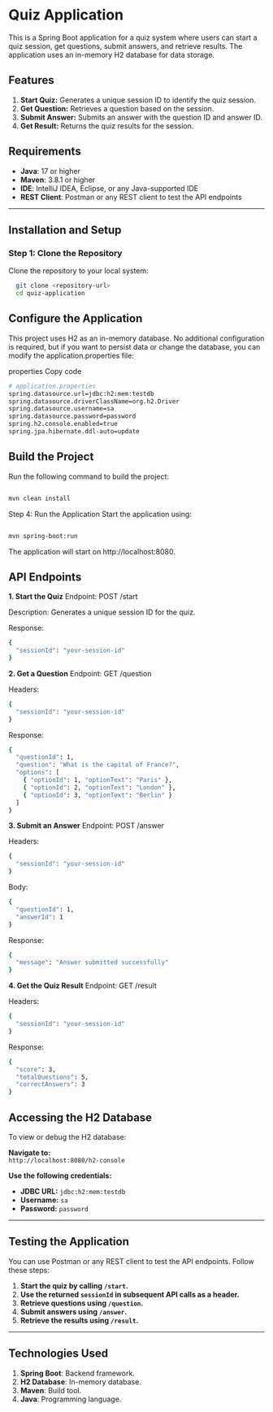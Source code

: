 # Quiz Application

This is a Spring Boot application for a quiz system where users can start a quiz session, get questions, submit answers, and retrieve results. The application uses an in-memory H2 database for data storage.

## Features
1. **Start Quiz:** Generates a unique session ID to identify the quiz session.
2. **Get Question:** Retrieves a question based on the session.
3. **Submit Answer:** Submits an answer with the question ID and answer ID.
4. **Get Result:** Returns the quiz results for the session.

## Requirements
- **Java**: 17 or higher
- **Maven**: 3.8.1 or higher
- **IDE**: IntelliJ IDEA, Eclipse, or any Java-supported IDE
- **REST Client**: Postman or any REST client to test the API endpoints

---

## Installation and Setup

### Step 1: Clone the Repository
Clone the repository to your local system:
```bash
  git clone <repository-url>
  cd quiz-application
```
 

## Configure the Application
This project uses H2 as an in-memory database. No additional configuration is required, but if you want to persist data or change the database, you can modify the application.properties file:

properties
Copy code
```bash
# application.properties
spring.datasource.url=jdbc:h2:mem:testdb
spring.datasource.driverClassName=org.h2.Driver
spring.datasource.username=sa
spring.datasource.password=password
spring.h2.console.enabled=true
spring.jpa.hibernate.ddl-auto=update
```

##  Build the Project
Run the following command to build the project:

```bash

mvn clean install
```

Step 4: Run the Application
Start the application using:

```bash

mvn spring-boot:run
```
The application will start on http://localhost:8080.

## API Endpoints
**1. Start the Quiz**
Endpoint:
POST /start

Description:
Generates a unique session ID for the quiz.

Response:

```bash
{
  "sessionId": "your-session-id"
}
```

**2. Get a Question**
Endpoint:
GET /question

Headers:

```bash
{
  "sessionId": "your-session-id"
}
```
Response:

```bash
{
  "questionId": 1,
  "question": "What is the capital of France?",
  "options": [
    { "optionId": 1, "optionText": "Paris" },
    { "optionId": 2, "optionText": "London" },
    { "optionId": 3, "optionText": "Berlin" }
  ]
}

```

**3. Submit an Answer**
Endpoint:
POST /answer

Headers:

```bash
{
  "sessionId": "your-session-id"
}
```
Body:

```bash
{
  "questionId": 1,
  "answerId": 1
}
```
Response:

```bash
{
  "message": "Answer submitted successfully"
}
```

**4. Get the Quiz Result**
Endpoint:
GET /result

Headers:

```bash
{
  "sessionId": "your-session-id"
}
```
Response:

```bash
{
  "score": 3,
  "totalQuestions": 5,
  "correctAnswers": 3
}
```
## Accessing the H2 Database

To view or debug the H2 database:

**Navigate to:**  
`http://localhost:8080/h2-console`

**Use the following credentials:**  
- **JDBC URL:** `jdbc:h2:mem:testdb`  
- **Username:** `sa`  
- **Password:** `password`  

---

## Testing the Application

You can use Postman or any REST client to test the API endpoints. Follow these steps:

1. **Start the quiz by calling `/start`.**  
2. **Use the returned `sessionId` in subsequent API calls as a header.**  
3. **Retrieve questions using `/question`.**  
4. **Submit answers using `/answer`.**  
5. **Retrieve the results using `/result`.**

---

## Technologies Used

1. **Spring Boot**: Backend framework.  
2. **H2 Database**: In-memory database.  
3. **Maven**: Build tool.  
4. **Java**: Programming language.  

